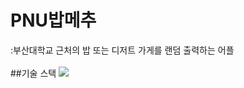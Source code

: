 <H1>PNU밥메추</H1>
:부산대학교 근처의 밥 또는 디저트 가게를 랜덤 출력하는 어플
<br><br/>
##기술 스택   
<img src="https://img.shields.io/badge/Kotlin-7F52FF?style=for-the-badge&logo=Kotlin&logoColor=white">

